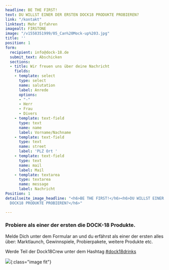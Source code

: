 ```yaml
---
headline: BE THE FIRST!
text: DU WILLST EINER DER ERSTEN DOCK18 PRODUKTE PROBIEREN?
link: "/kontakt"
linktext: Mehr Erfahren
imagealt: FIRSTONE
image: "/v1558351999/05_Can%20Mock-up%203.jpg"
title: ''
position: 1
form:
  recipient: info@dock-18.de
  submit_text: Abschicken
  sections:
  - title: Wir freuen uns über deine Nachricht
    fields:
    - template: select
      type: select
      name: salutation
      label: Anrede
      options:
      - "-"
      - Herr
      - Frau
      - Divers
    - template: text-field
      type: text
      name: name
      label: Vorname/Nachname
    - template: text-field
      type: text
      name: street
      label: 'PLZ Ort '
    - template: text-field
      type: text
      name: mail
      label: Mail
    - template: textarea
      type: textarea
      name: message
      label: Nachricht
Position: 1
detailseite_image_headline: "<h6>BE THE FIRST!</h6><h6>DU WILLST EINER DER ERSTEN
  DOCK18 PRODUKTE PROBIEREN?</h6>"

---
```

### Probiere als einer der ersten die DOCK-18 Produkte.

Melde Dich unter dem Formular an und du erfährst als einer der ersten alles über: Marktlaunch, Gewinnspiele, Probierpakete, weitere Produkte etc.

Werde Teil der Dock18Crew unter dem Hashtag [#dock18drinks](www.instagram.com/dock18drinks)

![](https://res.cloudinary.com/dock18/image/upload/v1556126243/Events_Platzhalter_qfubgn.png){:class="image fit"}
